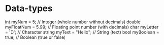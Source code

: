 # Data-types
int myNum = 5;               // Integer (whole number without decimals) double myFloatNum = 5.99;    // Floating point number (with decimals) char myLetter = 'D';         // Character string myText = "Hello";     // String (text) bool myBoolean = true;       // Boolean (true or false)

